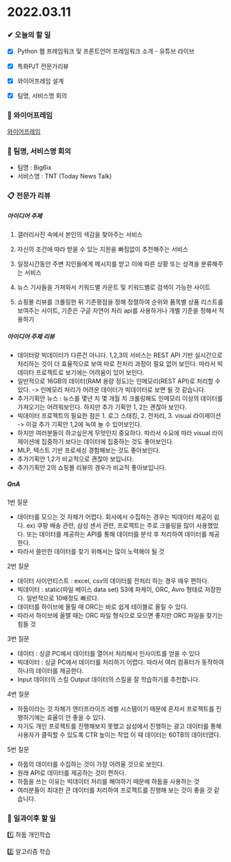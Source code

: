 # 2022.03.11

### ✔ 오늘의 할 일

- [x] Python 웹 프레임워크 및 프론트언어 프레임워크 소개 - 유튜브 라이브
- [x] 특화PJT 전문가리뷰
- [x] 와이어프레임 설계
- [x] 팀명, 서비스명 회의



### 🎨 와이어프레임

[와이어프레임](https://www.figma.com/file/eBbMvojkhqel1q7g6ITRcJ/특화PJT?node-id=0%3A1)



### 💬 팀명, 서비스명 회의

- 팀명 : Big6ix
- 서비스명 : TNT (Today News Talk)



### 📋 전문가 리뷰

##### 아이디어 주제

1. 갤러리사진 속에서 본인의 색감을 찾아주는 서비스

2. 자신의 조건에 따라 받을 수 있는 지원을 빠짐없이 추천해주는 서비스

3. 일정시간동안 주변 지인들에게 메시지를 받고 이에 따른 상황 또는 성격을 분류해주는 서비스

4. 뉴스 기사들을 가져와서 키워드별 카운트 및 키워드별로 검색이 가능한 사이트

5. 쇼핑몰 리뷰를 크롤링한 뒤 기존평점을 정해 정렬하여 순위와 품목별 상품 리스트를 보여주는 사이트, 기준은 구글 자연어 처리 api를 사용하거나 개별 기준을 정해서 적용하기

   

##### 아이디어 주제 리뷰

- 데이터랑 빅데이터가 다른건 아니다. 1,2,3의 서비스는 REST API 기반 실시간으로 처리하는 것이 더 효율적으로 보여 따로 전처리 과정이 필요 없어 보인다. 따라서 빅데이터 프로젝트로 보기에는 어려움이 있어 보인다.
- 일반적으로 16GB의 데이터(RAM 용량 정도)는 인메모리(REST API)로 처리할 수 있다. -> 인메모리 처리가 어려운 데이터가 빅데이터로 보면 될 것 같습니다.
- 추가기획안 뉴스 : 뉴스를 몇년 치 몇 개월 치 크롤링해도 인메모리 이상의 데이터를 가져오기는 어려워보인다. 하지만 추가 기획안 1, 2는 괜찮아 보인다.
- 빅데이터 프로젝트의 필요한 점은 1. 로그 스태킹, 2. 전처리, 3. visual 라이제이션 -> 이걸 추가 기획안 1,2에 녹여 놀 수 있어보인다.
- 하지만 여러분들이 하고싶은게 무엇인지 중요하다. 따라서 수요에 따라 visual 라이제이션에 집중하기 보다는 데이터에 집중하는 것도 좋아보인다.
- MLP, 텍스트 기반 프로세싱 경험해보는 것도 좋아보인다.
- 추가기획안 1,2가 비교적으로 괜찮아 보입니다.
- 추가기획안 2의 쇼핑몰 리뷰의 경우가 비교적 좋아보입니다.



##### QnA

1번 질문

- 데이터를 모으는 것 자체가 어렵다. 회사에서 수집하는 경우는 빅데이터 제공이 쉽다. ex) 쿠팡 배송 관련, 삼성 센서 관련, 프로젝트는 주로 크롤링을 많이 사용했었다. 또는 데이터를 제공하는 API를 통해 데이터를 분석 후 처리하여 데이터를 제공한다.
- 따라서 쓸만한 데이터를 찾기 위해서는 많이 노력해야 될 것

2번 질문

- 데이터 사이언티스트 : excel, csv의 데이터를 전처리 하는 경우 매우 편하다.
- 빅데이터 : static(파일 베이스 data set) S3에 파케이, ORC, Avro 형태로 저장한다. 일반적으로 10배정도 빠르다.
- 데이터를 하이브에 올릴 때 ORC는 바로 쉽게 테이블로 올릴 수 있다.
- 따라서 하이브에 올랠 때는 ORC 파일 형식으로 모으면 좋지만 ORC 파일을 찾기는 힘들 것

3번 질문

- 데이터 : 싱글 PC에서 데이터를 열어서 처리해서 인사이트를 얻을 수 있다
- 빅데이터 : 싱글 PC에서 데이터를 처리하기 어렵다. 따라서 여러 컴퓨터가 동작하여 하나의 데이터를 제공한다.
- Input 데이터의 스킬 Output 데이터의 스킬을 잘 학습하기를 추천합니다.

4번 질문

- 하둡이라는 것 자체가 엔터프라이즈 레벨 시스템이기 때문에 혼자서 프로젝트를 진행하기에는 효율이 안 좋을 수 있다.
- 자기도 개인 프로젝트를 진행해보지 못했고 삼성에서 진행하는 광고 데이터를 통해 사용자가 클릭할 수 있도록 CTR 높이는 작업 이 때 데이터는 60TB의 데이터였다.

5번 질문

- 하둡의 데이터를 수집하는 것이 가장 어려울 것으로 보인다.
- 원래 API로 데이터를 제공하는 것이 편하다.
- 하둡을 쓰는 이유는 빅데이터 처리를 해야하기 때문에 하둡을 사용하는 것
- 여러분들이 최대한 큰 데이터를 처리하여 프로젝트를 진행해 보는 것이 좋을 것 같습니다.



### 📁 일과이후 할 일

1️⃣ 하둡 개인학습

2️⃣ 알고리즘 학습
